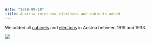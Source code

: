 ```yaml
---
date: "2018-09-10"
title: Austria inter-war elections and cabinets added
---
```


We added all [cabinets](http://www.parlgov.org/explore/aut/cabinet/) and [elections](http://www.parlgov.org/explore/aut/election/) in Austria between 1919 and 1933.

![](/images/parliament-sweden.jpg)

